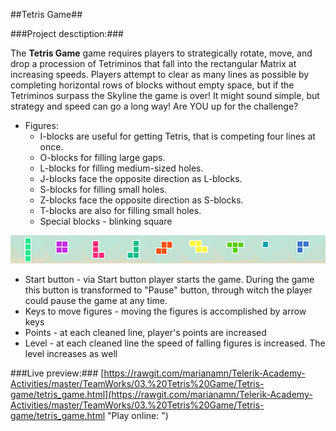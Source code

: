 
##Tetris Game##



###Project desctiption:###

The **Tetris Game** game requires players to strategically rotate, move, and drop a procession of Tetriminos that fall into the rectangular Matrix at increasing speeds. Players attempt to clear as many lines as possible by completing horizontal rows of blocks without empty space, but if the Tetriminos surpass the Skyline the game is over! It might sound simple, but strategy and speed can go a long way! Are YOU up for the challenge?


- Figures:
	- I-blocks are useful for getting Tetris, that is competing four lines at once.
	- O-blocks for filling large gaps.
	- L-blocks for filling medium-sized holes.
	- J-blocks face the opposite direction as L-blocks.
	- S-blocks for filling small holes.
	- Z-blocks face the opposite direction as S-blocks.
	- T-blocks are also for filling small holes.
	- Special blocks - blinking square
	
![](Images/figures.png)

- Start button - via Start button player starts the game. During the game this button is transformed to "Pause" button, through witch the player could pause the game at any time.
- Keys to move figures - moving the figures is accomplished by arrow keys
- Points - at each cleaned line, player's points are increased
- Level - at each cleaned line the speed of falling figures is increased. The level increases as well


###Live preview:###
[https://rawgit.com/marianamn/Telerik-Academy-Activities/master/TeamWorks/03.%20Tetris%20Game/Tetris-game/tetris_game.html](https://rawgit.com/marianamn/Telerik-Academy-Activities/master/TeamWorks/03.%20Tetris%20Game/Tetris-game/tetris_game.html "Play online: ")

